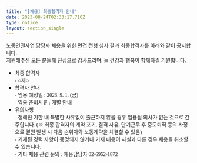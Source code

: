 ```yaml
---
title: "[채용] 최종합격자 안내"
date: 2023-08-24T02:33:17.710Z
type: notice
layout: section_single
---
```

<p><span style="font-family: 'Gothic A1';">노동인권사업 담당자 채용을 위한 면접 전형 심사 결과 최종합격자를 아래와 같이 공지합니다.</span><br /><span style="font-family: 'Gothic A1';">지원해주신 모든 분들께 진심으로 감사드리며, 늘 건강과 행복이 함께하길 기원합니다.</span></p>
<ul style="list-style-type: square;">
<li><span style="font-family: 'Gothic A1';">최종 합격자</span><br /><span style="font-family: 'Gothic A1';">- ○제○</span></li>
<li><span style="font-family: 'Gothic A1';">합격자 안내</span><br /><span style="font-family: 'Gothic A1';">- 임용 예정일 : 2023. 9. 1. (금)</span><br /><span style="font-family: 'Gothic A1';">- 임용 준비서류 : 개별 안내</span></li>
<li><span style="font-family: 'Gothic A1';">유의사항</span><br /><span style="font-family: 'Gothic A1';">- 정해진 기한 내 특별한 사유없이 출근하지 않을 경우 임용될 의사가 없는 것으로 간주합니다. (※ 최종 합격자의 계약 포기, 결격 사유, 단기근무 후 중도퇴직 등의 사정으로 결원 발생 시 다음 순위자와 노동계약을 체결할 수 있음)</span><br /><span style="font-family: 'Gothic A1';">- 기재된 경력 사항이 증명되지 않거나 기재 내용이 사실과 다른 경우 채용을 취소할 수 있습니다.</span><br /><span style="font-family: 'Gothic A1';">- 기타 채용 관련 문의 : 채용담당자 02-6952-1872</span></li>
</ul>